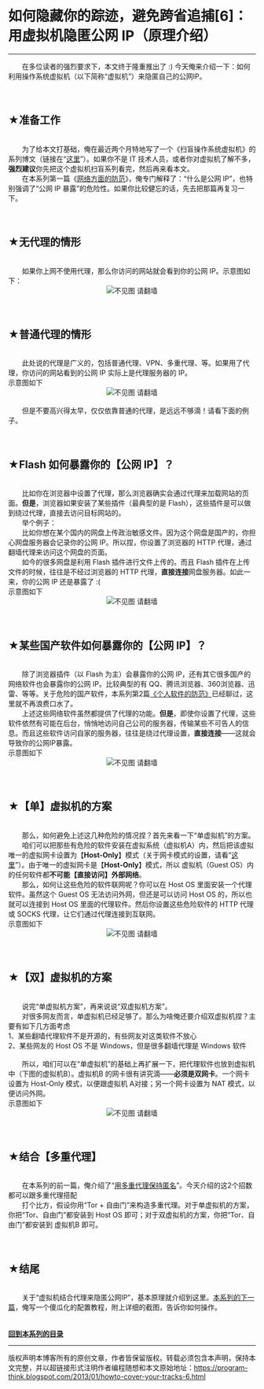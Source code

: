 # 如何隐藏你的踪迹，避免跨省追捕[6]：用虚拟机隐匿公网 IP（原理介绍） 

-----

<div class="post-body entry-content">
　　在多位读者的强烈要求下，本文终于隆重推出了 :) 今天俺来介绍一下：如何利用操作系统虚拟机（以下简称“虚拟机”）来隐匿自己的公网IP。<br/>
<a name="more"></a><br/>
<br/>
<h2>★准备工作</h2><br/>
　　为了给本文打基础，俺在最近两个月特地写了一个《扫盲操作系统虚拟机》的系列博文（链接在“<a href="../../2012/10/system-vm-0.md">这里</a>”）。如果你不是 IT 技术人员，或者你对虚拟机了解不多，<b>强烈建议</b>你先把这个虚拟机扫盲系列看完，然后再来看本文。<br/>
　　在本系列第一篇《<a href="../../2010/04/howto-cover-your-tracks-1.md">网络方面的防范</a>》，俺专门解释了：“什么是公网 IP”，也特别强调了“公网 IP 暴露”的危险性。如果你比较健忘的话，先去把那篇再复习一下。<br/>
<br/>
<br/>
<h2>★无代理的情形</h2><br/>
　　如果你上网不使用代理，那么你访问的网站就会看到你的公网 IP。示意图如下：<br/>
<center><img alt="不见图 请翻墙" src="images/Ky0rYvcL-GXMW1VIFzPg_GGKs0IWNtfiuzkYUvLEzdFNCodugIfE-BiN9FW7AYYUrtKbugWlVrQs6aI7Y3eJVNP61MRsaBjthXAxhPDQXajAMWlWa6LguRZ-kBY"/></center><br/>
<br/>
<h2>★普通代理的情形</h2><br/>
　　此处说的代理是广义的，包括普通代理、VPN、多重代理、等。如果用了代理，你访问的网站看到的公网 IP 实际上是代理服务器的 IP。<br/>
示意图如下<br/>
<center><img alt="不见图 请翻墙" src="images/lkZjGLE-sd3KUXrB-SeMUPX2jSl3QlY7byT6i8SwLVsQBq_yQp8YgaNNRDrG3rt48oaxqjLAtays9MByzYNtzp-iSzJ-UVGakaWovLe1AHQzo8H-ifPHjPVgrd8"/></center><br/>
　　但是不要高兴得太早，仅仅依靠普通的代理，是远远不够滴！请看下面的例子。<br/>
<br/>
<br/>
<h2>★Flash 如何暴露你的【公网 IP】？</h2><br/>
　　比如你在浏览器中设置了代理，那么浏览器确实会通过代理来加载网站的页面。<b>但是</b>，浏览器如果安装了某些插件（最典型的是 Flash），这些插件是可以做到绕过代理，直接去访问目标网站的。<br/>
　　举个例子：<br/>
　　比如你想在某个国内的网盘上传政治敏感文件。因为这个网盘是国产的，你担心网盘服务器会记录你的公网 IP。所以捏，你设置了浏览器的 HTTP 代理，通过翻墙代理来访问这个网盘的页面。<br/>
　　如今的很多网盘是利用 Flash 插件进行文件上传的。而且 Flash 插件在上传文件的时候，往往是不经过浏览器的 HTTP 代理，<b>直接连接</b>网盘服务器。如此一来，你的公网 IP 还是暴露了 :(<br/>
示意图如下<br/>
<center><img alt="不见图 请翻墙" src="images/LPdbpOzwgT_7h9MHALQ-3e9-jfwlCodpNduHegMvOks1YMIbW1BV9P5k6hcT2Qy-p-oylRNxLi5ysTco4mSuVTmzVK9xTo69Mhm548bjwYH7GaS1j2BJugqjZ-4"/></center><br/>
<br/>
<h2>★某些国产软件如何暴露你的【公网 IP】？</h2><br/>
　　除了浏览器插件（以 Flash 为主）会暴露你的公网 IP，还有其它很多国产的网络软件也会暴露你的公网 IP。比较典型的有 QQ、腾讯浏览器、360浏览器、迅雷、等等。关于危险的国产软件，本系列第2篇<a href="../../2010/04/howto-cover-your-tracks-2.md">《个人软件的防范》</a>已经聊过，这里就不再浪费口水了。<br/>
　　上述这些网络软件虽然都提供了代理的功能。<b>但是</b>，即使你设置了代理，这些软件依然有可能在后台，悄悄地访问自己公司的服务器，传输某些不可告人的信息。而且这些软件访问自家的服务器，往往是绕过代理设置，<b>直接连接</b>——这就会导致你的公网IP暴露。<br/>
示意图如下<br/>
<center><img alt="不见图 请翻墙" src="images/7MASBpz1J59zvlSRizUzzm05eHvd7WyTtRonnqLkq_LTJhwNBYnq4c2PNnSQsVOSOiQPSEv05AVa17LRkRqFk-4JKFtpR22iorSc5esjENtmzP7TiM8p8XBhEKo"/></center><br/>
<br/>
<h2>★【单】虚拟机的方案</h2><br/>
　　那么，如何避免上述这几种危险的情况捏？首先来看一下“单虚拟机”的方案。<br/>
　　咱们可以把那些有危险的软件安装在虚拟系统（虚拟机A）内，然后把该虚拟唯一的虚拟网卡设置为【<b>Host-Only</b>】模式（关于网卡模式的设置，请看“<a href="../../2012/12/system-vm-5.md">这里</a>”）。由于唯一的虚拟网卡是【<b>Host-Only</b>】模式，所以 虚拟机（Guest OS）内的任何软件都<b>不可能【直接访问】外部网络</b>。<br/>
　　那么，如何让这些危险的软件联网呢？你可以在 Host OS 里面安装一个代理软件。虽然这个 Guest OS 无法访问外网，但还是可以访问 Host OS 的，所以也就可以连接到 Host OS 里面的代理软件。然后你设置这些危险软件的 HTTP 代理或 SOCKS 代理，让它们通过代理连接到互联网。<br/>
示意图如下<br/>
<center><img alt="不见图 请翻墙" src="images/mMOFO42Roq6rr1JcQ0Wo4UB96y-PlQYkbNQm3sqSYXfS2GB9Z_L7deTpRhwR5nknnuD3_r06TR0xNviXYcUCPaf2TJ12j28VOUyt_CKVYzr-vP-_asld7Ia113o"/></center><br/>
<br/>
<h2>★【双】虚拟机的方案</h2><br/>
　　说完“单虚拟机方案”，再来说说“双虚拟机方案”。<br/>
　　对很多网友而言，单虚拟机已经足够了。那么为啥俺还要介绍双虚拟机捏？主要有如下几方面考虑<br/>
1、某些翻墙代理软件不是开源的，有些网友对这类软件不放心<br/>
2、某些网友的 Host OS 不是 Windows，但是很多翻墙代理是 Windows 软件<br/>
<br/>
　　所以，咱们可以在“单虚拟机”的基础上再扩展一下，把代理软件也放到虚拟机中（下图的虚拟机B）。虚拟机B 的网卡很有讲究滴——<b>必须是双网卡</b>。一个网卡设置为 Host-Only 模式，以便跟虚拟机 A对接；另一个网卡设置为 NAT 模式，以便访问外网。<br/>
示意图如下<br/>
<center><img alt="不见图 请翻墙" src="images/EG-eA0wURF5rWkQGkl0Yq7lQjwaVkDoB1t_dSwTQf5GlDKdLcDrfBqzU1D2IrQ1dTAUcPqGLeL1369RDNijQ2jcEL6H40_dzehktsSfquNe6DmvO44U4PZF-kC0"/></center><br/>
<br/>
<h2>★结合【多重代理】</h2><br/>
　　在本系列的前一篇，俺介绍了“<a href="../../2012/03/howto-cover-your-tracks-5.md">用多重代理保持匿名</a>”。今天介绍的这2个招数都可以跟多重代理搭配<br/>
　　打个比方，假设你用“Tor + 自由门”来构造多重代理。对于单虚拟机的方案，你把“Tor、自由门”都安装到 Host OS 即可；对于双虚拟机的方案，你把“Tor、自由门”都安装到 虚拟机B 即可。<br/>
<br/>
<br/>
<h2>★结尾</h2><br/>
　　关于“虚拟机结合代理来隐匿公网IP”，基本原理就介绍到这里。<a href="../../2013/01/howto-cover-your-tracks-7.md">本系列的下一篇</a>，俺写一个傻瓜化的配置教程，附上详细的截图，告诉你如何操作。<br/>
<br/>
<br/>
<b><a href="../../2010/04/howto-cover-your-tracks-0.md">回到本系列的目录</a></b>
</div>


------------------------------------------------

版权声明本博客所有的原创文章，作者皆保留版权。转载必须包含本声明，保持本文完整，并以超链接形式注明作者编程随想和本文原始地址：https://program-think.blogspot.com/2013/01/howto-cover-your-tracks-6.html
